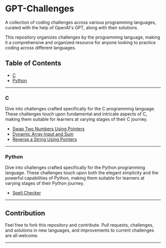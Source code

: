 # GPT-Challenges

A collection of coding challenges across various programming languages, curated with the help of OpenAI's GPT, along with their solutions.

This repository organizes challenges by the programming language, making it a comprehensive and organized resource for anyone looking to practice coding across different languages.

## Table of Contents

- [C](#c)
- [Python](#python)

---

### C

Dive into challenges crafted specifically for the C programming language. These challenges touch upon fundamental and intricate aspects of C, making them suitable for learners at varying stages of their C journey.

- [Swap Two Numbers Using Pointers](C/Swap%20Two%20Numbers)
- [Dynamic Array Input and Sum](C/Dynamic%20Array%20Input%20and%20Sum)
- [Reverse a String Using Pointers](C/Reverse%20a%20String)

---

### Python

Dive into challenges crafted specifically for the Python programming language. These challenges touch upon both the elegant simplicity and the powerful capabilities of Python, making them suitable for learners at varying stages of their Python journey.

- [Spell Checker](C/Spell%20Checker)

---

## Contribution

Feel free to fork this repository and contribute. Pull requests, challenges, and solutions in new languages, and improvements to current challenges are all welcome.

---
